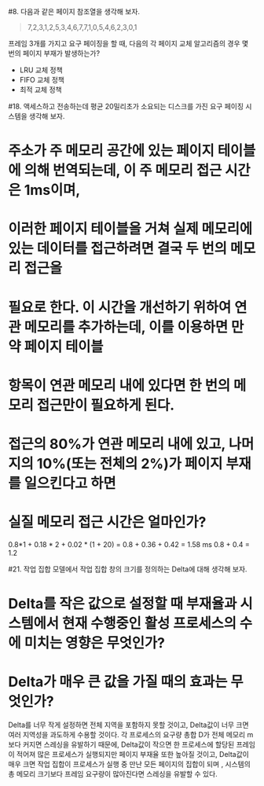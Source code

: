 #8. 다음과 같은 페이지 참조열을 생각해 보자.

> 7,2,3,1,2,5,3,4,6,7,7,1,0,5,4,6,2,3,0,1

  프레임 3개를 가지고 요구 페이징을 할 때, 다음의 각 페이지 교체 알고리즘의 경우
  몇 번의 페이지 부재가 발생하는가?

  * LRU 교체 정책
  * FIFO 교체 정책
  * 최적 교체 정책


#18. 액세스하고 전송하는데 평균 20밀리초가 소요되는 디스크를 가진 요구 페이징 시스템을 생각해 보자.
#   주소가 주 메모리 공간에 있는 페이지 테이블에 의해 번역되는데, 이 주 메모리 접근 시간은 1ms이며,
#   이러한 페이지 테이블을 거쳐 실제 메모리에 있는 데이터를 접근하려면 결국 두 번의 메모리 접근을
#   필요로 한다. 이 시간을 개선하기 위하여 연관 메모리를 추가하는데, 이를 이용하면 만약 페이지 테이블
#   항목이 연관 메모리 내에 있다면 한 번의 메모리 접근만이 필요하게 된다.
#    접근의 80%가 연관 메모리 내에 있고, 나머지의 10%(또는 전체의 2%)가 페이지 부재를 일으킨다고 하면
#   실질 메모리 접근 시간은 얼마인가?

  0.8*1 + 0.18 * 2 + 0.02 * (1 + 20) = 
  0.8 + 0.36 + 0.42 = 1.58 ms
  0.8 + 0.4 = 1.2
  
#21. 작업 집합 모델에서 작업 집합 창의 크기를 정의하는 Delta에 대해 생각해 보자.
#   Delta를 작은 값으로 설정할 때 부재율과 시스템에서 현재 수행중인 활성 프로세스의 수에 미치는 영향은 무엇인가?
#   Delta가 매우 큰 값을 가질 때의 효과는 무엇인가?

  Delta를 너무 작게 설정하면 전체 지역을 포함하지 못할 것이고, Delta값이 너무 크면 여러 지역성을 과도하게 수용할 것이다.
  각 프로세스의 요구량 총합 D가 전체 메모리 m보다 커지면 스레싱을 유발하기 때문에,
  Delta값이 작으면 한 프로세스에 할당된 프레임이 적어져 많은 프로세스가 실행되지만 페이지 부재율 또한 높아질 것이고,
  Delta값이 매우 크면 작업 집합이 프로세스가 실행 중 만난 모든 페이지의 집합이 되며 , 시스템의 총 메모리 크기보다 프레임 요구량이 많아진다면 스레싱을 유발할 수 있다.